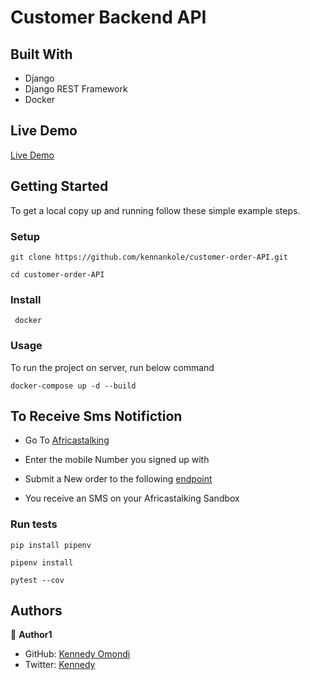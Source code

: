 # Customer Backend API

## Built With

- Django 
- Django REST Framework
- Docker

## Live Demo
 
 [Live Demo](https://customer-order-api.onrender.com/)


## Getting Started

To get a local copy up and running follow these simple example steps.

### Setup

```
git clone https://github.com/kennankole/customer-order-API.git
```

```
cd customer-order-API
```

### Install
```
 docker
```

### Usage
To run the project on server, run below command

```
docker-compose up -d --build
```

## To Receive Sms Notifiction

- Go To [Africastalking](https://developers.africastalking.com/simulator)

- Enter the mobile Number you signed up with

- Submit a New order to the following [endpoint](https://customer-order-api.onrender.com/)
 - You receive an SMS on your Africastalking Sandbox



### Run tests

```
pip install pipenv
```

```
pipenv install
```

```
pytest --cov
```

## Authors

👤 **Author1**

- GitHub: [Kennedy Omondi](https://github.com/kennankole)
- Twitter: [Kennedy](https://twitter.com/obwombe_kennedy)


